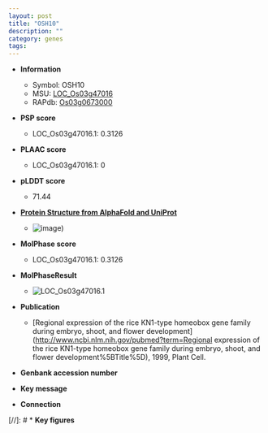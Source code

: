 ```yaml
---
layout: post
title: "OSH10"
description: ""
category: genes
tags: 
---
```


* **Information**  
    + Symbol: OSH10  
    + MSU: [LOC_Os03g47016](http://rice.plantbiology.msu.edu/cgi-bin/ORF_infopage.cgi?orf=LOC_Os03g47016)  
    + RAPdb: [Os03g0673000](http://rapdb.dna.affrc.go.jp/viewer/gbrowse_details/irgsp1?name=Os03g0673000)  

* **PSP score**  
    + LOC_Os03g47016.1: 0.3126 

* **PLAAC score**  
    + LOC_Os03g47016.1: 0 

* **pLDDT score**
    + 71.44

* **[Protein Structure from AlphaFold and UniProt](https://www.uniprot.org/uniprotkb/Q75LX7/entry#structure)**
    + ![image](https://ricepsp.github.io/images/Q7/AF-Q75LX7-F1.png))

* **MolPhase score**
    + LOC_Os03g47016.1: 0.3126

* **MolPhaseResult**
    + ![LOC_Os03g47016.1](https://ricepsp.github.io/pictures/LOC_Os03g/LOC_Os03g47016.1.png)

* **Publication**  
    + [Regional expression of the rice KN1-type homeobox gene family during embryo, shoot, and flower development](http://www.ncbi.nlm.nih.gov/pubmed?term=Regional expression of the rice KN1-type homeobox gene family during embryo, shoot, and flower development%5BTitle%5D), 1999, Plant Cell.

* **Genbank accession number**  

* **Key message**  

* **Connection**  

[//]: # * **Key figures**  


